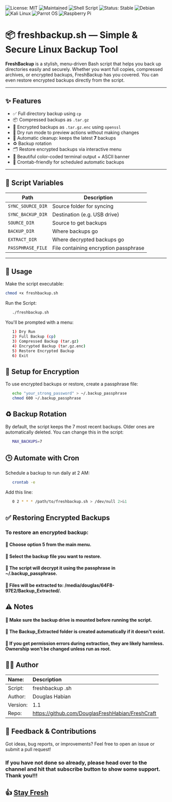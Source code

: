 ![License: MIT](https://img.shields.io/badge/License-MIT-green.svg)
![Maintained](https://img.shields.io/badge/Maintained-Yes-brightgreen.svg)
![Shell Script](https://img.shields.io/badge/Bash-FreshCraft-blue.svg)
![Status: Stable](https://img.shields.io/badge/Status-Stable-brightgreen.svg)
![Debian](https://img.shields.io/badge/Tested-Debian%2FUbuntu-lightgrey.svg)
![Kali Linux](https://img.shields.io/badge/Tested-Kali%20Linux-557C94?logo=kalilinux&logoColor=white)
![Parrot OS](https://img.shields.io/badge/Tested-Parrot%20OS-1BD96A?logo=parrot-security&logoColor=white)
![Raspberry Pi](https://img.shields.io/badge/Tested-Raspberry%20Pi-green.svg)

# 📦 freshbackup.sh — Simple & Secure Linux Backup Tool

**FreshBackup** is a stylish, menu-driven Bash script that helps you back up directories easily and securely. Whether you want full copies, compressed archives, or encrypted backups, FreshBackup has you covered. You can even restore encrypted backups directly from the script.

---

## ✨ Features

- ✅ Full directory backup using `cp`
- 📦 Compressed backups as `.tar.gz`
- 🔐 Encrypted backups as `.tar.gz.enc` using `openssl`
- 🧪 Dry run mode to preview actions without making changes
- 🔄 Automatic cleanup: keeps the latest **7** backups
- ♻️ Backup rotation
- 🗂️ Restore encrypted backups via interactive menu
- 🎨 Beautiful color-coded terminal output + ASCII banner
- 📅 Crontab-friendly for scheduled automatic backups

---

## 📁 Script Variables

| Path                                      | Description                    |
|-------------------------------------------|--------------------------------|
| `SYNC_SOURCE_DIR`            | Source folder for syncing       |
| `SYNC_BACKUP_DIR`              | Destination (e.g. USB drive)   |
| `SOURCE_DIR` | Source to get backups  |
| `BACKUP_DIR` | Where backups go |
| `EXTRACT_DIR` | Where decrypted backups go |
| `PASSPHRASE_FILE`                   | File containing encryption passphrase |

---

## 🚀 Usage

Make the script executable:

```bash
chmod +x freshbackup.sh
```
Run the Script:
```bash
   ./freshbackup.sh
```

You'll be prompted with a menu:
```bash
   1) Dry Run
   2) Full Backup (cp)
   3) Compressed Backup (tar.gz)
   4) Encrypted Backup (tar.gz.enc)
   5) Restore Encrypted Backup
   6) Exit
```
## 🔐 Setup for Encryption

To use encrypted backups or restore, create a passphrase file:
```bash
   echo "your_strong_password" > ~/.backup_passphrase
   chmod 600 ~/.backup_passphrase
```
## ♻️ Backup Rotation

By default, the script keeps the 7 most recent backups. Older ones are automatically deleted. You can change this in the script:

```bash
   MAX_BACKUPS=7
```

## 🕒 Automate with Cron

Schedule a backup to run daily at 2 AM:
```bash
   crontab -e
```

Add this line:
```bash
   0 2 * * * /path/to/freshbackup.sh > /dev/null 2>&1
```

## ✅  Restoring Encrypted Backups

### To restore an encrypted backup:

#### 🔹 Choose option 5 from the main menu.
#### 🔸 Select the backup file you want to restore.
#### 🔹 The script will decrypt it using the passphrase in ~/.backup_passphrase.
#### 🔸 Files will be extracted to: /media/douglas/64F8-97E2/Backup_Extracted/.

## ⚠️  Notes

#### 🔻 Make sure the backup drive is mounted before running the script.
#### 🔸 The Backup_Extracted folder is created automatically if it doesn't exist.
#### 🔺 If you get permission errors during extraction, they are likely harmless. Ownership won't be changed unless run as root.

## 👨‍💻  Author 

| Name:             | Description                                       |
| :---------------- | :------------------------------------------------ |
| Script:           | freshbackup .sh                                   |
| Author:           | Douglas Habian                                    |
| Version:          | 1.1                                               |
| Repo:             | https://github.com/DouglasFreshHabian/FreshCraft  |



## 💬 Feedback & Contributions

Got ideas, bug reports, or improvements?
Feel free to open an issue or submit a pull request!

### If you have not done so already, please head over to the channel and hit that subscribe button to show some support. Thank you!!!

## 👍 [Stay Fresh](https://www.youtube.com/@DouglasHabian-tq5ck) 


<!-- Reach out to me if you are interested in collaboration or want to contract with me for any of the following:
	Building Github Pages
	Creating Youtube Videos
	Editing Youtube Videos
	Youtube Thumbnail Creation
	Anything Pertaining to Linux! -->

<!-- 
 _____              _       _____                        _          
|  ___| __ ___  ___| |__   |  ___|__  _ __ ___ _ __  ___(_) ___ ___ 
| |_ | '__/ _ \/ __| '_ \  | |_ / _ \| '__/ _ \ '_ \/ __| |/ __/ __|
|  _|| | |  __/\__ \ | | | |  _| (_) | | |  __/ | | \__ \ | (__\__ \
|_|  |_|  \___||___/_| |_| |_|  \___/|_|  \___|_| |_|___/_|\___|___/
        dfresh@tutanota.com Fresh Forensics, LLC 2025 -->
